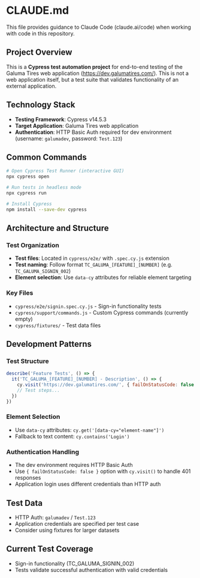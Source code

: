 # CLAUDE.md

This file provides guidance to Claude Code (claude.ai/code) when working with code in this repository.

## Project Overview

This is a **Cypress test automation project** for end-to-end testing of the Galuma Tires web application (https://dev.galumatires.com/). This is not a web application itself, but a test suite that validates functionality of an external application.

## Technology Stack

- **Testing Framework**: Cypress v14.5.3
- **Target Application**: Galuma Tires web application
- **Authentication**: HTTP Basic Auth required for dev environment (username: `galumadev`, password: `Test.123`)

## Common Commands

```bash
# Open Cypress Test Runner (interactive GUI)
npx cypress open

# Run tests in headless mode
npx cypress run

# Install Cypress
npm install --save-dev cypress
```

## Architecture and Structure

### Test Organization
- **Test files**: Located in `cypress/e2e/` with `.spec.cy.js` extension
- **Test naming**: Follow format `TC_GALUMA_[FEATURE]_[NUMBER]` (e.g. `TC_GALUMA_SIGNIN_002`)
- **Element selection**: Use `data-cy` attributes for reliable element targeting

### Key Files
- `cypress/e2e/signin.spec.cy.js` - Sign-in functionality tests
- `cypress/support/commands.js` - Custom Cypress commands (currently empty)
- `cypress/fixtures/` - Test data files

## Development Patterns

### Test Structure
```javascript
describe('Feature Tests', () => {
  it('TC_GALUMA_[FEATURE]_[NUMBER] - Description', () => {
    cy.visit('https://dev.galumatires.com/', { failOnStatusCode: false })
    // Test steps...
  })
})
```

### Element Selection
- Use `data-cy` attributes: `cy.get('[data-cy="element-name"]')`
- Fallback to text content: `cy.contains('Login')`

### Authentication Handling
- The dev environment requires HTTP Basic Auth
- Use `{ failOnStatusCode: false }` option with `cy.visit()` to handle 401 responses
- Application login uses different credentials than HTTP auth

## Test Data
- HTTP Auth: `galumadev` / `Test.123`
- Application credentials are specified per test case
- Consider using fixtures for larger datasets

## Current Test Coverage
- Sign-in functionality (TC_GALUMA_SIGNIN_002)
- Tests validate successful authentication with valid credentials